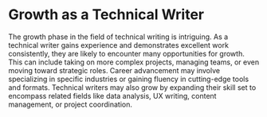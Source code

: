 # Growth as a Technical Writer

The growth phase in the field of technical writing is intriguing. As a technical writer gains experience and demonstrates excellent work consistently, they are likely to encounter many opportunities for growth. This can include taking on more complex projects, managing teams, or even moving toward strategic roles. Career advancement may involve specializing in specific industries or gaining fluency in cutting-edge tools and formats. Technical writers may also grow by expanding their skill set to encompass related fields like data analysis, UX writing, content management, or project coordination.                              
